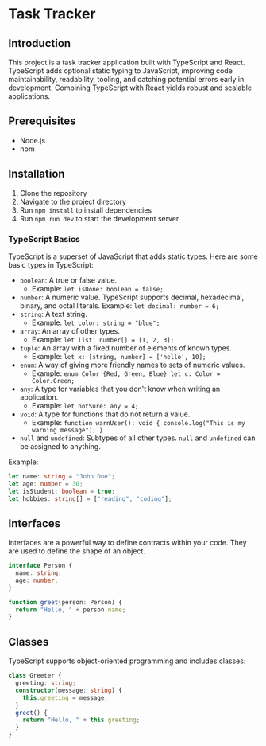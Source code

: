 # Task Tracker

## Introduction

This project is a task tracker application built with TypeScript and React. TypeScript adds optional static typing to JavaScript, improving code maintainability, readability, tooling, and catching potential errors early in development. Combining TypeScript with React yields robust and scalable applications.

## Prerequisites

- Node.js
- npm

## Installation

1. Clone the repository
2. Navigate to the project directory
3. Run `npm install` to install dependencies
4. Run `npm run dev` to start the development server

### TypeScript Basics

TypeScript is a superset of JavaScript that adds static types. Here are some basic types in TypeScript:

- `boolean`: A true or false value. 
    - Example: `let isDone: boolean = false;`
- `number`: A numeric value. TypeScript supports decimal, hexadecimal, binary, and octal literals. Example: `let decimal: number = 6;`
- `string`: A text string. 
    - Example: `let color: string = "blue";`
- `array`: An array of other types. 
    - Example: `let list: number[] = [1, 2, 3];`
- `tuple`: An array with a fixed number of elements of known types. 
    - Example: `let x: [string, number] = ['hello', 10];`
- `enum`: A way of giving more friendly names to sets of numeric values. 
    - Example: `enum Color {Red, Green, Blue} let c: Color = Color.Green;`
- `any`: A type for variables that you don't know when writing an application. 
    - Example: `let notSure: any = 4;`
- `void`: A type for functions that do not return a value. 
    - Example: `function warnUser(): void { console.log("This is my warning message"); }`
- `null` and `undefined`: Subtypes of all other types. `null` and `undefined` can be assigned to anything.


Example:

```typescript
let name: string = "John Doe";
let age: number = 30;
let isStudent: boolean = true;
let hobbies: string[] = ["reading", "coding"];
```

## Interfaces

Interfaces are a powerful way to define contracts within your code. They are used to define the shape of an object.

```typescript
interface Person {
  name: string;
  age: number;
}
```

```typescript
function greet(person: Person) {
  return "Hello, " + person.name;
}
```

## Classes
TypeScript supports object-oriented programming and includes classes:

```typescript
class Greeter {
  greeting: string;
  constructor(message: string) {
    this.greeting = message;
  }
  greet() {
    return "Hello, " + this.greeting;
  }
}
```